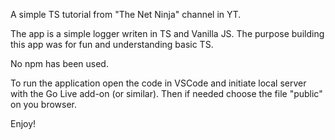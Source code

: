 A simple TS tutorial from "The Net Ninja" channel in YT.

The app is a simple logger writen in TS and Vanilla JS. The purpose building this app was for fun and understanding basic TS. 

No npm has been used.

To run the application open the code in VSCode and initiate local server with the Go Live add-on (or similar). Then if needed choose the file "public" on you browser.

Enjoy!
